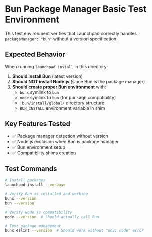 # Bun Package Manager Basic Test Environment

This test environment verifies that Launchpad correctly handles `packageManager: "bun"` without a version specification.

## Expected Behavior

When running `launchpad install` in this directory:

1. **Should install Bun** (latest version)
2. **Should NOT install Node.js** (since Bun is the package manager)
3. **Should create proper Bun environment** with:
   - `bunx` symlink to `bun`
   - `node` symlink to `bun` (for package compatibility)
   - `.bun/install/global/` directory structure
   - `BUN_INSTALL` environment variable in shim

## Key Features Tested

- ✅ Package manager detection without version
- ✅ Node.js exclusion when Bun is package manager
- ✅ Bun environment setup
- ✅ Compatibility shims creation

## Test Commands

```bash
# Install packages
launchpad install --verbose

# Verify Bun is installed and working
bunx --version
bun --version

# Verify Node.js compatibility
node --version  # Should actually call Bun

# Test package management
bunx eslint --version  # Should work without "env: node" error
```
